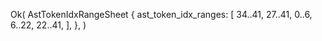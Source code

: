 Ok(
    AstTokenIdxRangeSheet {
        ast_token_idx_ranges: [
            34..41,
            27..41,
            0..6,
            6..22,
            22..41,
        ],
    },
)